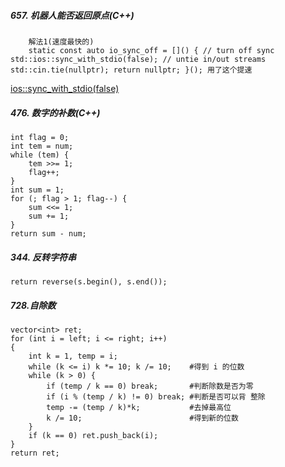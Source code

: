 ##### 657. 机器人能否返回原点(C++)
        解法1(速度最快的)
        static const auto io_sync_off = []() { // turn off sync std::ios::sync_with_stdio(false); // untie in/out streams std::cin.tie(nullptr); return nullptr; }(); 用了这个提速 

[ios::sync_with_stdio(false)](https://blog.csdn.net/qq_32320399/article/details/81518476)


##### 476. 数字的补数(C++)
    int flag = 0;
    int tem = num;
    while (tem) {
        tem >>= 1;
        flag++;
    }
    int sum = 1;
    for (; flag > 1; flag--) {
        sum <<= 1;
        sum += 1;
    }
    return sum - num;

##### 344. 反转字符串
    return reverse(s.begin(), s.end());

##### 728.自除数
    vector<int> ret;
    for (int i = left; i <= right; i++)
    {
        int k = 1, temp = i;
        while (k <= i) k *= 10; k /= 10;    #得到 i 的位数
        while (k > 0) {
            if (temp / k == 0) break;       #判断除数是否为零
            if (i % (temp / k) != 0) break; #判断是否可以背 整除
            temp -= (temp / k)*k;           #去掉最高位
            k /= 10;                        #得到新的位数
        }
        if (k == 0) ret.push_back(i);
    }
    return ret;